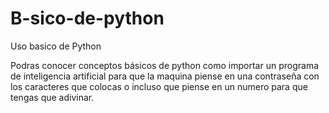 # B-sico-de-python
Uso basico de Python 

Podras conocer conceptos básicos de python como importar un programa de inteligencia artificial para que la maquina piense en una contraseña con los caracteres que colocas o incluso que piense en un numero para que tengas que adivinar.
